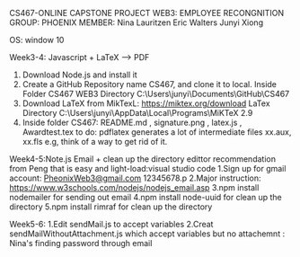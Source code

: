 CS467-ONLINE CAPSTONE PROJECT
WEB3: EMPLOYEE RECONGNITION
GROUP: PHOENIX
MEMBER:
Nina Lauritzen
Eric Walters
Junyi Xiong


OS: window 10

Week3-4: Javascript + LaTeX --> PDF
1. Download Node.js and install it
2. Create a GitHub Repository name CS467, and clone it to local. Inside Folder CS467
   WEB3 Directory   C:\Users\junyi\Documents\GitHub\CS467
3. Download LaTeX from MikTexL: https://miktex.org/download
   LaTex Directory   C:\Users\junyi\AppData\Local\Programs\MiKTeX 2.9
4. Inside folder CS467: README.md , signature.png , latex.js , Awardtest.tex
to do: pdflatex generates a lot of intermediate files xx.aux, xx.fls e.g, think of a way to get rid of it.


Week4-5:Note.js Email + clean up the directory
edittor recommendation from Peng that is easy and light-load:visual studio code
1.Sign up for gmail account: 
 PheonixWeb3@gmail.com   12345678.p
2.Major instruction: https://www.w3schools.com/nodejs/nodejs_email.asp
3.npm install nodemailer for sending out email
4.npm install node-uuid for clean up the directory
5.npm install rimraf for clean up the directory


Week5-6:
1.Edit sendMail.js to accept variables
2.Creat sendMailWithoutAttachment.js which accept variables but no attachemnt : Nina's finding password through email









